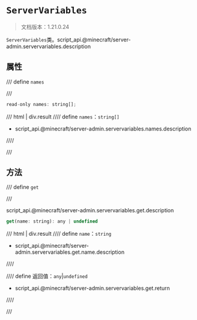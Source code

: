 # `ServerVariables`

> 文档版本：1.21.0.24

`ServerVariables`类。script_api.@minecraft/server-admin.servervariables.description

## 属性

/// define
`names`


///

```js
read-only names: string[];
```

/// html | div.result
//// define
`names`：`string[]`

- script_api.@minecraft/server-admin.servervariables.names.description


////

///


## 方法

/// define
`get`


///

script_api.@minecraft/server-admin.servervariables.get.description

```js
get(name: string): any | undefined
```

/// html | div.result
//// define
`name`：`string`

- script_api.@minecraft/server-admin.servervariables.get.name.description


////

//// define
返回值：`any`|`undefined`

- script_api.@minecraft/server-admin.servervariables.get.return


////

///

